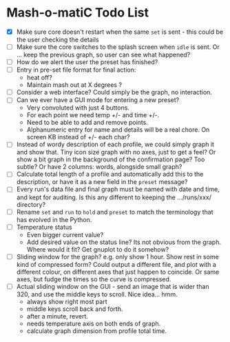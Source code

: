 # Mash-o-matiC Todo List

- [x] Make sure core doesn't restart when the same `set` is sent - this could be the user checking the details
- [ ] Make sure the core switches to the splash screen when `idle` is sent. Or ... keep the previous graph, so user can see what happened?
- [ ] How do we alert the user the preset has finished?
- [ ] Entry in pre-set file format for final action:
    - heat off? 
    - Maintain mash out at X degrees ?
- [ ] Consider a web interface? Could simply be the graph, no interaction.
- [ ] Can we ever have a GUI mode for entering a new preset?
    - Very convoluted with just 4 buttons.
    - For each point we need temp +/- and time +/-. 
    - Need to be able to add and remove points. 
    - Alphanumeric entry for name and details will be a real chore. On screen KB instead of +/- each char?
- [ ] Instead of wordy description of each profile, we could simply graph it and show that. Tiny icon size graph with no axes, just to get a feel? Or show a bit graph in the background of the confirmation page? Too subtle? Or have 2 columns: words, alongside small graph?
- [ ] Calculate total length of a profile and automatically add this to the description, or have it as a new field in the `preset` message?
- [ ] Every run's data file and final graph must be named with date and time, and kept for auditing. Is this any different to keeping the .../runs/xxx/ directory?
- [ ] Rename `set` and `run` to `hold` and `preset` to match the terminology that has evolved in the Python.
- [ ] Temperature status
    - Even bigger current value?
    - Add desired value on the status line? Its not obvious from the graph. Where would it fit? Get gnuplot to do it somehow?
- [ ] Sliding window for the graph? e.g. only show 1 hour. Show rest in some kind of compressed form? Could output a different file, and plot with a different colour, on different axes that just happen to coincide. Or same axes, but fudge the times so the curve is compressed.
- [ ] Actual sliding window on the GUI - send an image that is wider than 320, and use the middle keys to scroll. Nice idea... hmm.
    - always show right most part
    - middle keys scroll back and forth.
    - after a minute, revert.
    - needs temperature axis on both ends of graph.
    - calculate graph dimension from profile total time.


